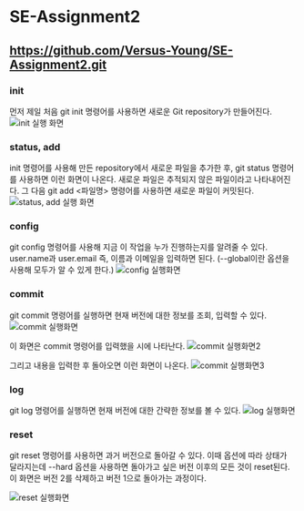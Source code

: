 # SE-Assignment2
## https://github.com/Versus-Young/SE-Assignment2.git

### init
먼저 제일 처음 git init 명령어를 사용하면 새로운 Git repository가 만들어진다. 
![init 실행 화면](https://github.com/Versus-Young/SE-Assignment2/blob/36c84ab2bf7a805f3fdf96a1a1f110e0059471bb/init%20%EC%8B%A4%ED%96%89%ED%99%94%EB%A9%B4.PNG)

### status, add
init 명령어를 사용해 만든 repository에서 새로운 파일을 추가한 후, git status 명령어를 사용하면 이런 화면이 나온다. 새로운 파일은 추적되지 않은 파일이라고 나타내어진다. 그 다음 git add <파일명> 명령어를 사용하면 새로운 파일이 커밋된다.
![status, add 실행 화면](https://github.com/Versus-Young/SE-Assignment2/blob/2ad2fea4984b05d97fb3c3bdb4a7171499ae52bc/status,%20add%20%EC%8B%A4%ED%96%89%ED%99%94%EB%A9%B4.PNG)

### config
git config 명령어를 사용해 지금 이 작업을 누가 진행하는지를 알려줄 수 있다. user.name과 user.email 즉, 이름과 이메일을 입력하면 된다.  (--global이란 옵션을 사용해 모두가 알 수 있게 한다.)
![config 실행화면](https://github.com/Versus-Young/SE-Assignment2/blob/2cb8078f225b945eb917a5d6ab339e255c0eb0d4/config%20%EC%8B%A4%ED%96%89%ED%99%94%EB%A9%B4.PNG)

### commit
git commit 명령어를 실행하면 현재 버전에 대한 정보를 조회, 입력할 수 있다.
![commit 실행화면](https://github.com/Versus-Young/SE-Assignment2/blob/efbabd9930f7014d583c21bb59336d85b2391906/commit%20%EC%8B%A4%ED%96%89%ED%99%94%EB%A9%B41.PNG)

이 화면은 commit 명령어를 입력했을 시에 나타난다.
![commit 실행화면2](https://github.com/Versus-Young/SE-Assignment2/blob/efbabd9930f7014d583c21bb59336d85b2391906/commit%20%EC%8B%A4%ED%96%89%ED%99%94%EB%A9%B42.PNG)

그리고 내용을 입력한 후 돌아오면 이런 화면이 나온다.
![commit 실행화면3](https://github.com/Versus-Young/SE-Assignment2/blob/86dc16f93b96c7216ec99bca545cc67d4e0f873e/commit%20%EC%8B%A4%ED%96%89%ED%99%94%EB%A9%B43.PNG)

### log
git log 명령어를 실행하면 현재 버전에 대한 간략한 정보를 볼 수 있다.
![log 실행화면](https://user-images.githubusercontent.com/81523488/117293251-1e3f3980-aeac-11eb-810a-27974f0ab29c.png)

### reset
git reset 명령어를 사용하면 과거 버전으로 돌아갈 수 있다. 이때 옵션에 따라 상태가 달라지는데 --hard 옵션을 사용하면 돌아가고 싶은 버전 이후의 모든 것이 reset된다. 이 화면은 버전 2를 삭제하고 버전 1으로 돌아가는 과정이다.

![reset 실행화면](https://github.com/Versus-Young/SE-Assignment2/blob/f93fbe6fed6ea249b9968f423f8e7efbf88024f5/reset%20%EC%8B%A4%ED%96%89%ED%99%94%EB%A9%B4.PNG)

